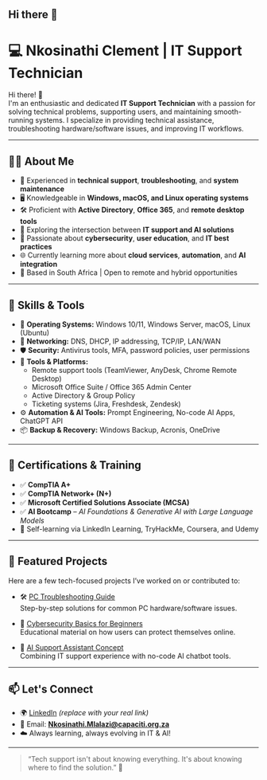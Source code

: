 ## Hi there 👋
# 💻 Nkosinathi Clement | IT Support Technician

Hi there! 👋  
I'm an enthusiastic and dedicated **IT Support Technician** with a passion for solving technical problems, supporting users, and maintaining smooth-running systems. I specialize in providing technical assistance, troubleshooting hardware/software issues, and improving IT workflows.

---

## 👨‍💻 About Me

- 🔧 Experienced in **technical support**, **troubleshooting**, and **system maintenance**
- 🖥️ Knowledgeable in **Windows, macOS, and Linux operating systems**
- 🛠️ Proficient with **Active Directory**, **Office 365**, and **remote desktop tools**
- 🤖 Exploring the intersection between **IT support and AI solutions**
- 🧠 Passionate about **cybersecurity**, **user education**, and **IT best practices**
- 🌐 Currently learning more about **cloud services**, **automation**, and **AI integration**
- 📍 Based in South Africa | Open to remote and hybrid opportunities

---

## 🔧 Skills & Tools

- 💽 **Operating Systems:** Windows 10/11, Windows Server, macOS, Linux (Ubuntu)
- 🔌 **Networking:** DNS, DHCP, IP addressing, TCP/IP, LAN/WAN
- 🛡️ **Security:** Antivirus tools, MFA, password policies, user permissions
- 🧰 **Tools & Platforms:**
  - Remote support tools (TeamViewer, AnyDesk, Chrome Remote Desktop)
  - Microsoft Office Suite / Office 365 Admin Center
  - Active Directory & Group Policy
  - Ticketing systems (Jira, Freshdesk, Zendesk)
- ⚙️ **Automation & AI Tools:** Prompt Engineering, No-code AI Apps, ChatGPT API
- 📦 **Backup & Recovery:** Windows Backup, Acronis, OneDrive

---

## 🧠 Certifications & Training

- ✅ **CompTIA A+**
- ✅ **CompTIA Network+ (N+)**
- ✅ **Microsoft Certified Solutions Associate (MCSA)**
- ✅ **AI Bootcamp** – *AI Foundations & Generative AI with Large Language Models*
- 🧠 Self-learning via LinkedIn Learning, TryHackMe, Coursera, and Udemy

---

## 📁 Featured Projects

Here are a few tech-focused projects I’ve worked on or contributed to:

- 🛠️ [PC Troubleshooting Guide](https://github.com/yourusername/pc-troubleshooting-guide)  
  Step-by-step solutions for common PC hardware/software issues.

- 🔐 [Cybersecurity Basics for Beginners](https://github.com/yourusername/cybersecurity-basics)  
  Educational material on how users can protect themselves online.

- 🤖 [AI Support Assistant Concept](https://github.com/yourusername/ai-support-assistant)  
  Combining IT support experience with no-code AI chatbot tools.

---

## 📫 Let's Connect

- 🌍 [LinkedIn](https://linkedin.com/in/yourprofile) *(replace with your real link)*
- 📧 Email: **Nkosinathi.Mlalazi@capaciti.org.za**
- ☁️ Always learning, always evolving in IT & AI!

---

> “Tech support isn't about knowing everything. It's about knowing where to find the solution.” 🧠

